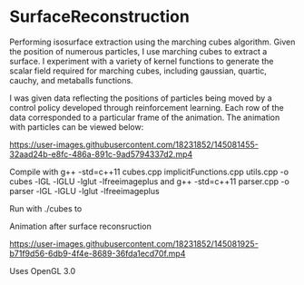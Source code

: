 # SurfaceReconstruction

Performing isosurface extraction using the marching cubes algorithm. Given the position of numerous particles, I use marching cubes to extract a surface. I experiment with a variety of kernel functions to generate the scalar field required for marching cubes, including gaussian, quartic, cauchy, and metaballs functions.

I was given data reflecting the positions of particles being moved by a control policy developed through reinforcement learning. Each row of the data corresponded to a particular frame of the animation. The animation with particles can be viewed below:

https://user-images.githubusercontent.com/18231852/145081455-32aad24b-e8fc-486a-891c-9ad5794337d2.mp4

Compile with g++ -std=c++11 cubes.cpp implicitFunctions.cpp utils.cpp -o cubes -lGL -lGLU -lglut -lfreeimageplus
and g++ -std=c++11 parser.cpp -o parser -lGL -lGLU -lglut -lfreeimageplus

Run with ./cubes to 


Animation after surface reconsruction

https://user-images.githubusercontent.com/18231852/145081925-b71f9d56-6db9-4f4e-8689-36fda1ecd70f.mp4



Uses OpenGL 3.0

